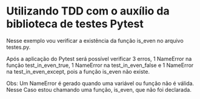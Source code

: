 # Utilizando TDD com o auxílio da biblioteca de testes Pytest

Nesse exemplo vou verificar a existência da função is_even no arquivo testes.py.

Após a aplicação do Pytest será possível verificar 3 erros, 1 NameError na função test_in_even_true, 1 NameError na test_in_even_false e 1 NameError 
na test_in_even_except, pois a função is_even não existe.

Obs: Um NameError é gerado quando uma variável ou função não é válida. Nesse Caso estou chamando uma função, is_even, que não foi declarada. 
